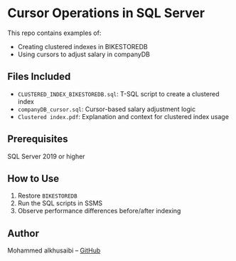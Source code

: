 # Cursor Operations in SQL Server

This repo contains examples of:
- Creating clustered indexes in BIKESTOREDB
- Using cursors to adjust salary in companyDB

## Files Included
- `CLUSTERED_INDEX_BIKESTOREDB.sql`: T-SQL script to create a clustered index
- `companyDB_cursor.sql`: Cursor-based salary adjustment logic
- `Clustered index.pdf`: Explanation and context for clustered index usage

## Prerequisites
SQL Server 2019 or higher

## How to Use
1. Restore `BIKESTOREDB`
2. Run the SQL scripts in SSMS
3. Observe performance differences before/after indexing

## Author
Mohammed alkhusaibi – [GitHub](https://github.com/mohammedyk7)
